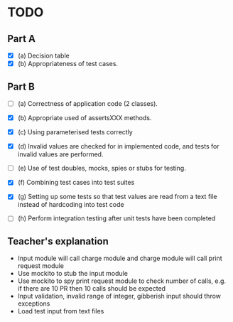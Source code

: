 # TODO
## Part A
- [X] (a) Decision table  
- [X] (b) Appropriateness of test cases.

## Part B
- [ ] (a) Correctness of application code (2 classes).  
- [X] (b) Appropriate used of assertsXXX methods.  
- [X] (c) Using parameterised tests correctly  
- [X] (d) Invalid values are checked for in implemented code, and tests for invalid values are performed.  
- [ ] (e) Use of test doubles, mocks, spies or stubs for testing.  
- [X] (f) Combining test cases into test suites  
- [X] (g) Setting up some tests so that test values are read from a text file instead of hardcoding into test code
- [ ] (h) Perform integration testing after unit tests have been completed


## Teacher's explanation
- Input module will call charge module and charge module will call print request module
- Use mockito to stub the input module
- Use mockito to spy print request module to check number of calls, e.g. if there are 10 PR then 10 calls should be expected
- Input validation, invalid range of integer, gibberish input should throw exceptions
- Load test input from text files 

